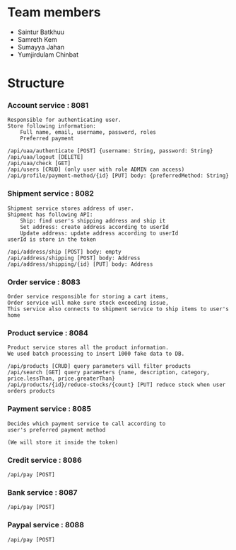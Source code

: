 # Team members
- Saintur Batkhuu
- Samreth Kem
- Sumayya Jahan
- Yumjirdulam Chinbat
# Structure
### Account service : 8081

    Responsible for authenticating user. 
    Store following information:
        Full name, email, username, password, roles
        Preferred payment

    /api/uaa/authenticate [POST] {username: String, password: String}
    /api/uaa/logout [DELETE]
    /api/uaa/check [GET]
    /api/users [CRUD] (only user with role ADMIN can access)
    /api/profile/payment-method/{id} [PUT] body: {preferredMethod: String}


### Shipment service : 8082

    Shipment service stores address of user.
    Shipment has following API:
        Ship: find user's shipping address and ship it
        Set address: create address according to userId
        Update address: update address according to userId
    userId is store in the token

    /api/address/ship [POST] body: empty
    /api/address/shipping [POST] body: Address
    /api/address/shipping/{id} [PUT] body: Address

### Order service : 8083
    
    Order service responsible for storing a cart items,
    Order service will make sure stock exceeding issue,
    This service also connects to shipment service to ship items to user's home

### Product service : 8084
    
    Product service stores all the product information.
    We used batch processing to insert 1000 fake data to DB.

    /api/products [CRUD] query parameters will filter products
    /api/search [GET] query parameters {name, description, category, price.lessThan, price.greaterThan}
    /api/products/{id}/reduce-stocks/{count} [PUT] reduce stock when user orders products

### Payment service : 8085

    Decides which payment service to call according to 
    user's preferred payment method 

    (We will store it inside the token)

### Credit service : 8086

    /api/pay [POST]

### Bank service : 8087

    /api/pay [POST]

### Paypal service : 8088

    /api/pay [POST]

